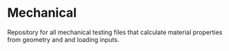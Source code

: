 # Mechanical
Repository for all mechanical testing files that calculate material properties from geometry and and loading inputs.
